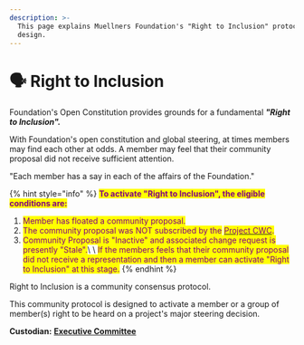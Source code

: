 ```yaml
---
description: >-
  This page explains Muellners Foundation's "Right to Inclusion" protocol
  design.
---
```


# 🗣 Right to Inclusion

Foundation's Open Constitution provides grounds for a fundamental _**"Right to Inclusion".**_&#x20;

With Foundation's open constitution and global steering, at times members may find each other at odds. A member may feel that their community proposal did not receive sufficient attention.&#x20;

"Each member has a say in each of the affairs of the Foundation."

{% hint style="info" %}
<mark style="color:purple;">**To activate "Right to Inclusion", the eligible conditions are:**</mark>

1. <mark style="color:purple;">Member has floated a community proposal.</mark> &#x20;
2. <mark style="color:purple;">The community proposal was NOT subscribed by the</mark> [<mark style="color:purple;">Project CWC</mark>](../foundation/core-working-committee/project-cwcs.md)<mark style="color:purple;">.</mark>
3. &#x20;<mark style="color:purple;">Community Proposal is "Inactive" and associated change request is presently "Stale".</mark>\ <mark style="color:purple;"></mark>\ <mark style="color:purple;">If the members feels that their community proposal did not receive a representation and then a member can activate "Right to Inclusion" at this stage.</mark>
{% endhint %}

Right to Inclusion is a community consensus protocol.

This community protocol is designed to activate a member or a group of member(s) right to be heard on a project's major steering decision.

**Custodian:** [**Executive Committee**](../foundation/executive-council.md)&#x20;
